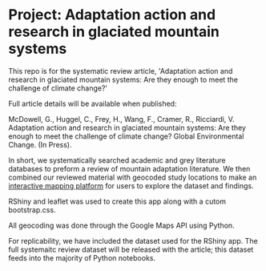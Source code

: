 # Project: Adaptation action and research in glaciated mountain systems

This repo is for the systematic review article, 'Adaptation action and research in glaciated mountain  systems: Are they enough to meet the challenge of climate change?'



Full article details will be available when published:

McDowell, G., Huggel, C., Frey, H., Wang, F., Cramer, R., Ricciardi, V. Adaptation action and research in glaciated mountain  systems: Are they enough to meet the challenge of climate change? Global Environmental Change. (In Press).



In short, we systematically searched academic and grey literature databases to preform a review of mountain adaptation literature. We then combined our reviewed material with geocoded study locations to make an [interactive mapping platform](https://mtn-adaptation.shinyapps.io/mcdowell_etal_2018/) for users to explore the dataset and findings.

RShiny and leaflet was used to create this app along with a cutom bootstrap.css.

All geocoding was done through the Google Maps API using Python.

For replicability, we have included the dataset used for the RShiny app. The full systemaitc review dataset will be released with the article; this dataset feeds into the majority of Python notebooks. 